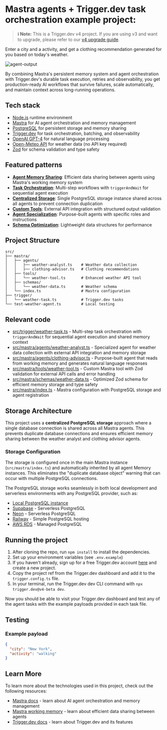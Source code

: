 # Mastra agents + Trigger.dev task orchestration example project:

> **ℹ️ Note:** This is a Trigger.dev v4 project. If you are using v3 and want to upgrade, please refer to our [v4 upgrade guide](https://trigger.dev/docs/v4-upgrade-guide).

Enter a city and a activity, and get a clothing recommendation generated for you based on today's weather.

![agent-output](https://github.com/user-attachments/assets/edfca304-6b22-4fa8-9362-71ecb3fe4903)

By combining Mastra's persistent memory system and agent orchestration with Trigger.dev's durable task execution, retries and observability, you get production-ready AI workflows that survive failures, scale automatically, and maintain context across long-running operations.

## Tech stack

- [Node.js](https://nodejs.org) runtime environment
- [Mastra](https://mastra.ai) for AI agent orchestration and memory management
- [PostgreSQL](https://postgresql.org) for persistent storage and memory sharing
- [Trigger.dev](https://trigger.dev) for task orchestration, batching, and observability
- [OpenAI GPT-4](https://openai.com) for natural language processing
- [Open-Meteo API](https://open-meteo.com) for weather data (no API key required)
- [Zod](https://zod.dev) for schema validation and type safety

## Featured patterns

- **[Agent Memory Sharing](src/trigger/weather-task.ts)**: Efficient data sharing between agents using Mastra's working memory system
- **[Task Orchestration](src/trigger/weather-task.ts)**: Multi-step workflows with `triggerAndWait` for sequential agent execution
- **[Centralized Storage](src/mastra/index.ts)**: Single PostgreSQL storage instance shared across all agents to prevent connection duplication
- **[Custom Tools](src/mastra/tools/weather-tool.ts)**: External API integration with structured output validation
- **[Agent Specialization](src/mastra/agents/)**: Purpose-built agents with specific roles and instructions
- **[Schema Optimization](src/mastra/schemas/weather-data.ts)**: Lightweight data structures for performance

## Project Structure

```
src/
├── mastra/
│   ├── agents/
│   │   ├── weather-analyst.ts    # Weather data collection
│   │   ├── clothing-advisor.ts   # Clothing recommendations
│   ├── tools/
│   │   └── weather-tool.ts       # Enhanced weather API tool
│   ├── schemas/
│   │   └── weather-data.ts       # Weather schema
│   └── index.ts                  # Mastra configuration
├── trigger/
│   └── weather-task.ts           # Trigger.dev tasks
└── test-weather-agent.ts         # Local testing
```

## Relevant code

- [src/trigger/weather-task.ts](src/trigger/weather-task.ts) - Multi-step task orchestration with `triggerAndWait` for sequential agent execution and shared memory context
- [src/mastra/agents/weather-analyst.ts](src/mastra/agents/weather-analyst.ts) - Specialized agent for weather data collection with external API integration and memory storage
- [src/mastra/agents/clothing-advisor.ts](src/mastra/agents/clothing-advisor.ts) - Purpose-built agent that reads from working memory and generates natural language responses
- [src/mastra/tools/weather-tool.ts](src/mastra/tools/weather-tool.ts) - Custom Mastra tool with Zod validation for external API calls and error handling
- [src/mastra/schemas/weather-data.ts](src/mastra/schemas/weather-data.ts) - Optimized Zod schema for efficient memory storage and type safety
- [src/mastra/index.ts](src/mastra/index.ts) - Mastra configuration with PostgreSQL storage and agent registration

## Storage Architecture

This project uses a **centralized PostgreSQL storage** approach where a single database connection is shared across all Mastra agents. This prevents duplicate database connections and ensures efficient memory sharing between the weather analyst and clothing advisor agents.

### Storage Configuration

The storage is configured once in the main Mastra instance (`src/mastra/index.ts`) and automatically inherited by all agent Memory instances. This eliminates the "duplicate database object" warning that can occur with multiple PostgreSQL connections.

The PostgreSQL storage works seamlessly in both local development and serverless environments with any PostgreSQL provider, such as:

- [Local PostgreSQL instance](https://postgresql.org)
- [Supabase](https://supabase.com) - Serverless PostgreSQL
- [Neon](https://neon.tech) - Serverless PostgreSQL
- [Railway](https://railway.app) - Simple PostgreSQL hosting
- [AWS RDS](https://aws.amazon.com/rds/postgresql/) - Managed PostgreSQL

## Running the project

1. After cloning the repo, run `npm install` to install the dependencies.
2. Set up your environment variables (see `.env.example`)
3. If you haven't already, sign up for a free Trigger.dev account [here](https://cloud.trigger.dev/login) and create a new project.
4. Copy the project ref from the Trigger.dev dashboard and add it to the `trigger.config.ts` file.
5. In your terminal, run the Trigger.dev dev CLI command with `npx trigger.dev@v4-beta dev`.

Now you should be able to visit your Trigger.dev dashboard and test any of the agent tasks with the example payloads provided in each task file.

## Testing

### Example payload

```json
{
  "city": "New York",
  "activity": "walking"
}
```

## Learn More

To learn more about the technologies used in this project, check out the following resources:

- [Mastra docs](https://mastra.ai/en/docs) - learn about AI agent orchestration and memory management
- [Mastra working memory](https://mastra.ai/en/docs/memory/overview) - learn about efficient data sharing between agents
- [Trigger.dev docs](https://trigger.dev/docs) - learn about Trigger.dev and its features
